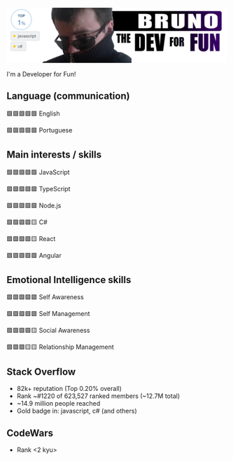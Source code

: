 ![dev-for-fun](./images/logo-dev-for-fun.png)

I'm a Developer for Fun!

## Language (communication)

🟩🟩🟩🟩🟩 English

🟩🟩🟩🟩🟩 Portuguese

## Main interests / skills

🟩🟩🟩🟩🟩 JavaScript

🟩🟩🟩🟩🟩 TypeScript

🟩🟩🟩🟩🟩 Node.js

🟩🟩🟩🟩🟨 C#

🟩🟩🟩🟩🟨 React

🟩🟩🟩🟩🟩 Angular

## Emotional Intelligence skills

🟩🟩🟩🟩🟩 Self Awareness

🟩🟩🟩🟩🟩 Self Management

🟩🟩🟩🟩🟨 Social Awareness

🟩🟩🟩🟨🟨 Relationship Management

## Stack Overflow

- 82k+ reputation (Top 0.20% overall)
- Rank ~#1220 of 623,527 ranked members (~12.7M total)
- ~14.9 million people reached
- Gold badge in: javascript, c# (and others)

## CodeWars

- Rank <2 kyu>
